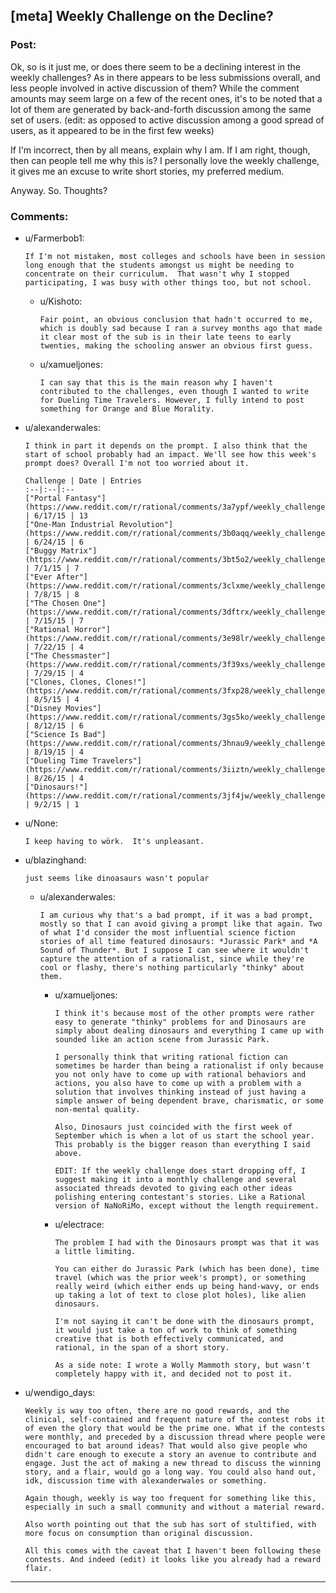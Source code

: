 ## [meta] Weekly Challenge on the Decline?

### Post:

Ok, so is it just me, or does there seem to be a declining interest in the weekly challenges? As in there appears to be less submissions overall, and less  people involved in active discussion of them? While the comment amounts may seem large on a few of the recent ones, it's to be noted that a lot of them are generated by back-and-forth discussion among the same set of users. (edit: as opposed to active discussion among a good spread of users, as it appeared to be in the first few weeks)

If I'm incorrect, then by all means, explain why I am. If I am right, though, then can people tell me why this is? I personally love the weekly challenge, it gives me an excuse to write short stories, my preferred medium. 

Anyway. So. Thoughts?

### Comments:

- u/Farmerbob1:
  ```
  If I'm not mistaken, most colleges and schools have been in session long enough that the students amongst us might be needing to concentrate on their curriculum.  That wasn't why I stopped participating, I was busy with other things too, but not school.
  ```

  - u/Kishoto:
    ```
    Fair point, an obvious conclusion that hadn't occurred to me, which is doubly sad because I ran a survey months ago that made it clear most of the sub is in their late teens to early twenties, making the schooling answer an obvious first guess.
    ```

  - u/xamueljones:
    ```
    I can say that this is the main reason why I haven't contributed to the challenges, even though I wanted to write for Dueling Time Travelers. However, I fully intend to post something for Orange and Blue Morality.
    ```

- u/alexanderwales:
  ```
  I think in part it depends on the prompt. I also think that the start of school probably had an impact. We'll see how this week's prompt does? Overall I'm not too worried about it.

  Challenge | Date | Entries
  :--|:--|:--
  ["Portal Fantasy"](https://www.reddit.com/r/rational/comments/3a7ypf/weekly_challenge_portal_fantasy/) | 6/17/15 | 13
  ["One-Man Industrial Revolution"](https://www.reddit.com/r/rational/comments/3b0aqq/weekly_challenge_oneman_industrial_revolution/) | 6/24/15 | 6
  ["Buggy Matrix"](https://www.reddit.com/r/rational/comments/3bt5o2/weekly_challenge_buggy_matrix/) | 7/1/15 | 7
  ["Ever After"](https://www.reddit.com/r/rational/comments/3clxme/weekly_challenge_ever_after/) | 7/8/15 | 8
  ["The Chosen One"](https://www.reddit.com/r/rational/comments/3dftrx/weekly_challenge_the_chosen_one/) | 7/15/15 | 7
  ["Rational Horror"](https://www.reddit.com/r/rational/comments/3e98lr/weekly_challenge_rational_horror/) | 7/22/15 | 4
  ["The Chessmaster"](https://www.reddit.com/r/rational/comments/3f39xs/weekly_challenge_the_chessmaster/) | 7/29/15 | 4
  ["Clones, Clones, Clones!"](https://www.reddit.com/r/rational/comments/3fxp28/weekly_challenge_clones_clones_and_clones/) | 8/5/15 | 4
  ["Disney Movies"](https://www.reddit.com/r/rational/comments/3gs5ko/weekly_challenge_disney_movies/) | 8/12/15 | 6
  ["Science Is Bad"](https://www.reddit.com/r/rational/comments/3hnau9/weekly_challenge_science_is_bad/) | 8/19/15 | 4
  ["Dueling Time Travelers"](https://www.reddit.com/r/rational/comments/3iiztn/weekly_challenge_dueling_time_travelers/) | 8/26/15 | 4
  ["Dinosaurs!"](https://www.reddit.com/r/rational/comments/3jf4jw/weekly_challenge_dinosaurs/) | 9/2/15 | 1
  ```

- u/None:
  ```
  I keep having to wörk.  It's unpleasant.
  ```

- u/blazinghand:
  ```
  just seems like dinoasaurs wasn't popular
  ```

  - u/alexanderwales:
    ```
    I am curious why that's a bad prompt, if it was a bad prompt, mostly so that I can avoid giving a prompt like that again. Two of what I'd consider the most influential science fiction stories of all time featured dinosaurs: *Jurassic Park* and *A Sound of Thunder*. But I suppose I can see where it wouldn't capture the attention of a rationalist, since while they're cool or flashy, there's nothing particularly "thinky" about them.
    ```

    - u/xamueljones:
      ```
      I think it's because most of the other prompts were rather easy to generate "thinky" problems for and Dinosaurs are simply about dealing dinosaurs and everything I came up with sounded like an action scene from Jurassic Park.

      I personally think that writing rational fiction can sometimes be harder than being a rationalist if only because you not only have to come up with rational behaviors and actions, you also have to come up with a problem with a solution that involves thinking instead of just having a simple answer of being dependent brave, charismatic, or some non-mental quality.

      Also, Dinosaurs just coincided with the first week of September which is when a lot of us start the school year. This probably is the bigger reason than everything I said above.

      EDIT: If the weekly challenge does start dropping off, I suggest making it into a monthly challenge and several associated threads devoted to giving each other ideas polishing entering contestant's stories. Like a Rational version of NaNoRiMo, except without the length requirement.
      ```

    - u/electrace:
      ```
      The problem I had with the Dinosaurs prompt was that it was a little limiting. 

      You can either do Jurassic Park (which has been done), time travel (which was the prior week's prompt), or something really weird (which either ends up being hand-wavy, or ends up taking a lot of text to close plot holes), like alien dinosaurs.

      I'm not saying it can't be done with the dinosaurs prompt, it would just take a ton of work to think of something creative that is both effectively communicated, and rational, in the span of a short story.

      As a side note: I wrote a Wolly Mammoth story, but wasn't completely happy with it, and decided not to post it.
      ```

- u/wendigo_days:
  ```
  Weekly is way too often, there are no good rewards, and the clinical, self-contained and frequent nature of the contest robs it of even the glory that would be the prime one. What if the contests were monthly, and preceded by a discussion thread where people were encouraged to bat around ideas? That would also give people who didn't care enough to execute a story an avenue to contribute and engage. Just the act of making a new thread to discuss the winning story, and a flair, would go a long way. You could also hand out, idk, discussion time with alexanderwales or something. 

  Again though, weekly is way too frequent for something like this, especially in such a small community and without a material reward. 

  Also worth pointing out that the sub has sort of stultified, with more focus on consumption than original discussion.

  All this comes with the caveat that I haven't been following these contests. And indeed (edit) it looks like you already had a reward flair.
  ```

---

